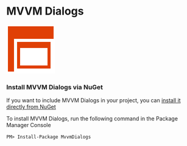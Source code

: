 # MVVM Dialogs

![MVVM Dialogs logo](design/Icon_128x128.png)

### Install MVVM Dialogs via NuGet

If you want to include MVVM Dialogs in your project, you can [install it directly from NuGet](https://www.nuget.org/packages/MvvmDialogs/)

To install MVVM Dialogs, run the following command in the Package Manager Console

```
PM> Install-Package MvvmDialogs
```